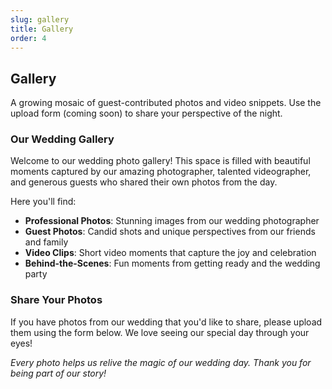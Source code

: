 ```yaml
---
slug: gallery
title: Gallery
order: 4
---
```


## Gallery

A growing mosaic of guest-contributed photos and video snippets. Use the upload form (coming soon)
to share your perspective of the night.

### Our Wedding Gallery

Welcome to our wedding photo gallery! This space is filled with beautiful moments captured by our
amazing photographer, talented videographer, and generous guests who shared their own photos
from the day.

Here you'll find:

- **Professional Photos**: Stunning images from our wedding photographer
- **Guest Photos**: Candid shots and unique perspectives from our friends and family
- **Video Clips**: Short video moments that capture the joy and celebration
- **Behind-the-Scenes**: Fun moments from getting ready and the wedding party

### Share Your Photos

If you have photos from our wedding that you'd like to share, please upload them using the form
below. We love seeing our special day through your eyes!

_Every photo helps us relive the magic of our wedding day. Thank you for being part of our story!_

